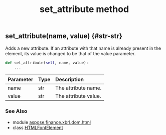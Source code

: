 ﻿---
title: set_attribute method
second_title: Aspose.Finance for Python via .NET API References
description: 
type: docs
weight: 110
url: /python-net/aspose.finance.xbrl.dom.html/htmlfontelement/set_attribute/
is_root: false
---

## set_attribute(name, value) {#str-str}

Adds a new attribute. If an attribute with that name is already present in the element, its value is changed to be that of the value parameter.



```python
def set_attribute(self, name, value):
    ...
```


| Parameter | Type | Description |
| :- | :- | :- |
| name | str | The attribute name. |
| value | str | The attribute value. |



### See Also
* module [aspose.finance.xbrl.dom.html](../../)
* class [HTMLFontElement](/finance/python-net/aspose.finance.xbrl.dom.html/htmlfontelement)
